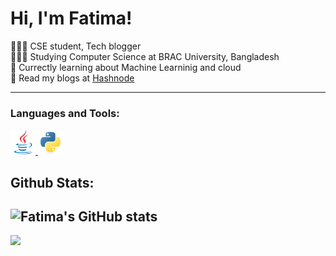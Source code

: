 # Hi, I'm Fatima! 

👩🏻‍💻 CSE student, Tech blogger <br/>
👩🏻‍🎓 Studying Computer Science at BRAC University, Bangladesh <br/>
💭 Currectly learning about Machine Learninig and cloud <br/>
🌷 Read my blogs at [Hashnode](https://mahia.hashnode.dev) <br/> 

<!--
<h3 align="left">Connect with me:</h3>
<p align="left">
</p> -->
---
<h3 align="left">Languages and Tools:</h3>
<p align="left"> <a href="https://www.java.com" target="_blank" rel="noreferrer"> <img src="https://raw.githubusercontent.com/devicons/devicon/master/icons/java/java-original.svg" alt="java" width="40" height="40"/> </a> <a href="https://www.python.org" target="_blank" rel="noreferrer"> <img src="https://raw.githubusercontent.com/devicons/devicon/master/icons/python/python-original.svg" alt="python" width="40" height="40"/> </a> </p>

<!-- 
## 💻 Tech Stack:
![Java](https://img.shields.io/badge/java-%23ED8B00.svg?style=for-the-badge&logo=openjdk&logoColor=white) ![Python](https://img.shields.io/badge/python-3670A0?style=for-the-badge&logo=python&logoColor=ffdd54) ![scikit-learn](https://img.shields.io/badge/scikit--learn-%23F7931E.svg?style=for-the-badge&logo=scikit-learn&logoColor=white) ![Matplotlib](https://img.shields.io/badge/Matplotlib-%23ffffff.svg?style=for-the-badge&logo=Matplotlib&logoColor=black) ![NumPy](https://img.shields.io/badge/numpy-%23013243.svg?style=for-the-badge&logo=numpy&logoColor=white) ![Pandas](https://img.shields.io/badge/pandas-%23150458.svg?style=for-the-badge&logo=pandas&logoColor=white) ![Notion](https://img.shields.io/badge/Notion-%23000000.svg?style=for-the-badge&logo=notion&logoColor=white) ![AWS](https://img.shields.io/badge/AWS-%23FF9900.svg?style=for-the-badge&logo=amazon-aws&logoColor=white) ![Canva](https://img.shields.io/badge/Canva-%2300C4CC.svg?style=for-the-badge&logo=Canva&logoColor=white)
-->

## Github Stats:
![Fatima's GitHub stats](https://github-readme-stats.vercel.app/api?username=Oxford-cat&show_icons=true&theme=radical)
---
[![](https://visitcount.itsvg.in/api?id=Oxford-cat&icon=0&color=0)](https://visitcount.itsvg.in) 





<!-- Proudly created with GPRM ( https://gprm.itsvg.in ) -->
